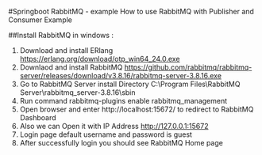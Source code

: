 #Springboot RabbitMQ - example
How to use RabbitMQ with Publisher and Consumer Example

##Install RabbitMQ in windows :
1. Download and install ERlang https://erlang.org/download/otp_win64_24.0.exe
2. Downlaod and install RabbitMQ https://github.com/rabbitmq/rabbitmq-server/releases/download/v3.8.16/rabbitmq-server-3.8.16.exe
3. Go to RabbitMQ Server install Directory C:\Program Files\RabbitMQ Server\rabbitmq_server-3.8.16\sbin
4. Run command rabbitmq-plugins enable rabbitmq_management
5. Open browser and enter http://localhost:15672/ to redirect to RabbitMQ Dashboard
6. Also we can Open it with IP Address http://127.0.0.1:15672
7. Login page default username and password is guest
8. After successfully login you should see RabbitMQ Home page